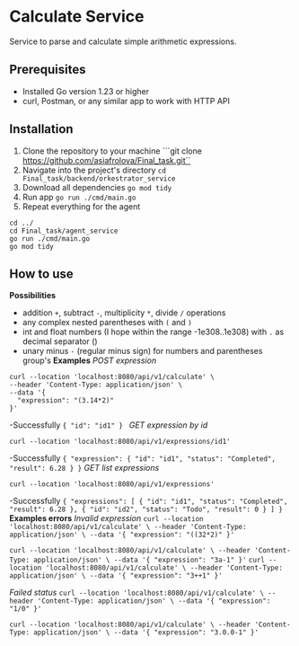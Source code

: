 # Calculate Service

Service to parse and calculate simple arithmetic expressions.

## Prerequisites
- Installed Go version 1.23 or higher
- curl, Postman, or any similar app to work with HTTP API   

## Installation
1. Clone the repository to your machine ```git clone https://github.com/asiafrolova/Final_task.git``
2. Navigate into the project's directory ```cd Final_task/backend/orkestrator_service```
3. Download all dependencies ```go mod tidy```
4. Run app ```go run ./cmd/main.go```
5. Repeat everything for the agent 
```
cd ../
cd Final_task/agent_service
go run ./cmd/main.go
go mod tidy
```
## How to use
**Possibilities**
- addition `+`, subtract `-`, multiplicity `*`, divide `/` operations
- any complex nested parentheses with `(` and `)`
- int and float numbers (I hope within the range -1e308..1e308) with `.` as decimal separator ()
- unary minus `-` (regular minus sign) for numbers and parentheses group's
**Examples**
*POST expression*
```
curl --location 'localhost:8080/api/v1/calculate' \
--header 'Content-Type: application/json' \
--data '{
  "expression": "(3.14*2)"
}'
```
-Successfully
`{
    "id": "id1"
}
`
*GET expression by id*
```
curl --location 'localhost:8080/api/v1/expressions/id1'
```
-Successfully
`{
    "expression":
        {
            "id": "id1",
            "status": "Completed",
            "result": 6.28
        }
}`
*GET list expressions*
```
curl --location 'localhost:8080/api/v1/expressions'
```
-Successfully
`{
    "expressions": [
        {
            "id": "id1",
            "status": "Completed",
            "result": 6.28
        },
        {
            "id": "id2",
            "status": "Todo",
            "result": 0
        }
    ]
}
`
**Examples errors**
*Invalid expression*
`curl --location 'localhost:8080/api/v1/calculate' \
--header 'Content-Type: application/json' \
--data '{
  "expression": "((32*2)"
}'`

`curl --location 'localhost:8080/api/v1/calculate' \
--header 'Content-Type: application/json' \
--data '{
  "expression": "3a-1"
}'`
`curl --location 'localhost:8080/api/v1/calculate' \
--header 'Content-Type: application/json' \
--data '{
  "expression": "3++1"
}'`

*Failed status*
`curl --location 'localhost:8080/api/v1/calculate' \
--header 'Content-Type: application/json' \
--data '{
  "expression": "1/0"
}'`

`curl --location 'localhost:8080/api/v1/calculate' \
--header 'Content-Type: application/json' \
--data '{
  "expression": "3.0.0-1"
}'`


   
